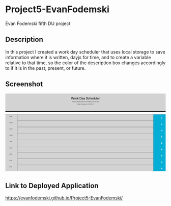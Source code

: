 # Project5-EvanFodemski
Evan Fodemski fifth DU project

## Description 
In this project I created a work day scheduler that uses local storage to save information where it is written, dayjs for time, and to create a variable relative to that time, so the color of the description box changes accordingly to if it is in the past, present, or future.

## Screenshot
![Alt text](<Screenshot 2023-09-22 203640.png>)

## Link to Deployed Application
https://evanfodemski.github.io/Project5-EvanFodemski/